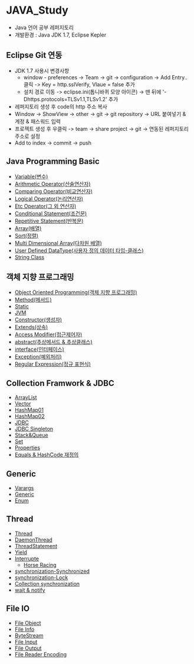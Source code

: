 # JAVA_Study

- Java 언어 공부 레퍼지토리
- 개발환경 : Java JDK 1.7, Eclipse Kepler



## Eclipse Git 연동

- JDK 1.7 사용시 변경사항
  - window - preferences -> Team -> git -> configuration -> Add Entry.. 클릭 -> Key = http.sslVerify, Vlaue = false 추가
  - 설치 경로 이동 -> eclipse.ini(톱니바퀴 모양 아이콘) -> 맨 뒤에 '-Dhttps.protocols=TLSv1.1,TLSv1.2' 추가
- 레퍼지토리 생성 후 code의 http 주소 복사
- Window -> ShowView -> other -> git -> git repository -> URL 붙여넣기 & 계정 & 패스워드 입력
- 프로젝트 생성 후 우클릭 -> team -> share project -> git -> 연동된 레퍼지토리 주소로 설정
- Add to index -> commit -> push



## Java Programming Basic

- [Variable(변수)](https://github.com/HYEONSEONG-KIM/JAVA_Study/blob/main/JavaProgramming/src/a_variable/Variable.java)
- [Arithmetic Operator(산술연산자)](https://github.com/HYEONSEONG-KIM/JAVA_Study/blob/main/JavaProgramming/src/b_operator/ArithmeticOperator.java)
- [Comparing Operator(비교연산자)](https://github.com/HYEONSEONG-KIM/JAVA_Study/blob/main/JavaProgramming/src/b_operator/ComparingOperator.java)
- [Logical Operator(논리연산자)](https://github.com/HYEONSEONG-KIM/JAVA_Study/blob/main/JavaProgramming/src/b_operator/LogicalOperator.java)
- [Etc Operator(그 외 연산자)](https://github.com/HYEONSEONG-KIM/JAVA_Study/blob/main/JavaProgramming/src/b_operator/Etc.java)
- [Conditional Statement(조건문)](https://github.com/HYEONSEONG-KIM/JAVA_Study/blob/main/JavaProgramming/src/c_statement/ConditionalStatement.java)
- [Repetitive Statement(반복문)](https://github.com/HYEONSEONG-KIM/JAVA_Study/blob/main/JavaProgramming/src/c_statement/RepetitiveStatement.java)
- [Array(배열)](https://github.com/HYEONSEONG-KIM/JAVA_Study/blob/main/JavaProgramming/src/d_array/Array.java)
- [Sort(정렬)](https://github.com/HYEONSEONG-KIM/JAVA_Study/blob/main/JavaProgramming/src/d_array/Sort.java)
- [Multi Dimensional Array(다차원 배열)](https://github.com/HYEONSEONG-KIM/JAVA_Study/blob/main/JavaProgramming/src/d_array/MultiDimensionalArray.java)
- [User Defined DataType(사용자 정의 데이터 타입-클래스)](https://github.com/HYEONSEONG-KIM/JAVA_Study/blob/main/JavaProgramming/src/e_oop/UserDefinedDataType.java)
- [String Class](https://github.com/HYEONSEONG-KIM/JAVA_Study/blob/main/JavaProgramming/src/e_oop/StringClass.java)


## 객체 지향 프로그래밍
- [Object Oriented Programming(객체 지향 프로그래밍)](https://github.com/HYEONSEONG-KIM/JAVA_Study/blob/main/JavaProgramming/src/e_oop/OOP.java)
- [Method(메서드)](https://github.com/HYEONSEONG-KIM/JAVA_Study/blob/main/JavaProgramming/src/e_oop/SampleClass.java)
- [Static](https://github.com/HYEONSEONG-KIM/JAVA_Study/blob/main/JavaProgramming/src/e_oop/Static.java)
- [JVM](https://github.com/HYEONSEONG-KIM/JAVA_Study/blob/main/JavaProgramming/src/e_oop/JVM.java)
- [Constructor(생성자)](https://github.com/HYEONSEONG-KIM/JAVA_Study/blob/main/JavaProgramming/src/e_oop/VariableInit.java)
- [Extends(상속)](https://github.com/HYEONSEONG-KIM/JAVA_Study/blob/main/JavaProgramming/src/g_oop2/SampleParent.java)
- [Access Modifier(접근제어자)](https://github.com/HYEONSEONG-KIM/JAVA_Study/blob/main/JavaProgramming/src/g_oop2/AccessModifier.java)
- [abstract(추상메서드 & 추상클래스)](https://github.com/HYEONSEONG-KIM/JAVA_Study/blob/main/JavaProgramming/src/g_oop2/SampleAbstractParent.java)
- [interface(인터페이스)](https://github.com/HYEONSEONG-KIM/JAVA_Study/blob/main/JavaProgramming/src/g_oop2/SampleInterface.java)
- [Exception(예외처리)](https://github.com/HYEONSEONG-KIM/JAVA_Study/blob/main/JavaProgramming/src/h_exception/ExceptionHanding.java)
- [Regular Expression(정규 표현식)](https://github.com/HYEONSEONG-KIM/JAVA_Study/blob/main/JavaProgramming/src/i_regex/RegularExpression.java)


## Collection Framwork & JDBC
- [ArrayList](https://github.com/HYEONSEONG-KIM/JAVA_Study/blob/main/JavaProgramming/src/j_collection/ArrayListClass.java)
- [Vector](https://github.com/HYEONSEONG-KIM/JAVA_Study/blob/main/collection%20test/src/kr/or/ddit/basic/VectorTest.java)
- [HashMap01](https://github.com/HYEONSEONG-KIM/JAVA_Study/blob/main/JavaProgramming/src/j_collection/HashMapClass.java)
- [HashMap02](https://github.com/HYEONSEONG-KIM/JAVA_Study/blob/main/collection%20test/src/kr/or/ddit/basic/MapTest01.java)
- [JDBC](https://github.com/HYEONSEONG-KIM/JAVA_Study/blob/main/JavaProgramming/src/k_jdbc/JDBC.java)
- [JDBC Singleton](https://github.com/HYEONSEONG-KIM/JAVA_Study/blob/main/JavaProgramming/src/k_jdbc/JDBCUtil.java)
- [Stack&Queue](https://github.com/HYEONSEONG-KIM/JAVA_Study/blob/main/collection%20test/src/kr/or/ddit/basic/StackQueueTest.java)
- [Set](https://github.com/HYEONSEONG-KIM/JAVA_Study/blob/main/collection%20test/src/kr/or/ddit/basic/SetTest.java)
- [Properties](https://github.com/HYEONSEONG-KIM/JAVA_Study/blob/main/collection%20test/src/kr/or/ddit/basic/PropertiesTest.java)
- [Equals & HashCode 재정의](https://github.com/HYEONSEONG-KIM/JAVA_Study/blob/main/collection%20test/src/kr/or/ddit/basic/EqualsHashCodeTest.java)


## Generic
- [Varargs](https://github.com/HYEONSEONG-KIM/JAVA_Study/blob/main/genericTest/src/kr/or/ddit/basic/args/ArgsTest.java)
- [Generic](https://github.com/HYEONSEONG-KIM/JAVA_Study/blob/main/genericTest/src/kr/or/ddit/basic/generic/GenericTest.java)
- [Enum](https://github.com/HYEONSEONG-KIM/JAVA_Study/blob/main/genericTest/src/kr/or/ddit/basic/enumtest/EnumTest.java)

## Thread
- [Thread](https://github.com/HYEONSEONG-KIM/JAVA_Study/blob/main/threadTest/src/kr/or/ddit/basic/ThreadTest02.java)
- [DaemonThread](https://github.com/HYEONSEONG-KIM/JAVA_Study/blob/main/threadTest/src/kr/or/ddit/basic/ThreadTest08.java)
- [ThreadStatement](https://github.com/HYEONSEONG-KIM/JAVA_Study/blob/main/threadTest/src/kr/or/ddit/basic/ThreadTest09.java)
- [Yield](https://github.com/HYEONSEONG-KIM/JAVA_Study/blob/main/threadTest/src/kr/or/ddit/basic/ThreadTest10.java)
- [Interrupte](https://github.com/HYEONSEONG-KIM/JAVA_Study/blob/main/threadTest/src/kr/or/ddit/basic/ThreadTest11.java)
  - [Horse Racing](https://github.com/HYEONSEONG-KIM/JAVA_Study/blob/main/threadTest/src/kr/or/ddit/basic/ThreadHorse.java)
- [synchronization-Synchronized](https://github.com/HYEONSEONG-KIM/JAVA_Study/blob/main/threadTest/src/kr/or/ddit/basic/ThreadTest16.java)
- [synchronization-Lock](https://github.com/HYEONSEONG-KIM/JAVA_Study/blob/main/threadTest/src/kr/or/ddit/basic/ThreadTest17.java)
- [Collection synchronization](https://github.com/HYEONSEONG-KIM/JAVA_Study/blob/main/threadTest/src/kr/or/ddit/basic/ThreadTest18.java)
- [wait & notify](https://github.com/HYEONSEONG-KIM/JAVA_Study/blob/main/threadTest/src/kr/or/ddit/basic/ThreadTest19.java)


## File IO
- [File Object](https://github.com/HYEONSEONG-KIM/JAVA_Study/blob/main/javaIoTest/src/kr/or/ddit/basic/FileTest01.java)
- [File Info](https://github.com/HYEONSEONG-KIM/JAVA_Study/blob/main/javaIoTest/src/kr/or/ddit/basic/FileTest03.java)
- [ByteStream](https://github.com/HYEONSEONG-KIM/JAVA_Study/blob/main/javaIoTest/src/kr/or/ddit/basic/ByteArrayIOTest02.java)
- [File Input](https://github.com/HYEONSEONG-KIM/JAVA_Study/blob/main/javaIoTest/src/kr/or/ddit/basic/FileIOTest01.java)
- [File Output](https://github.com/HYEONSEONG-KIM/JAVA_Study/blob/main/javaIoTest/src/kr/or/ddit/basic/FileIOTest02.java)
- [File Reader Encoding](https://github.com/HYEONSEONG-KIM/JAVA_Study/blob/main/javaIoTest/src/kr/or/ddit/basic/FileIOTest05.java)
